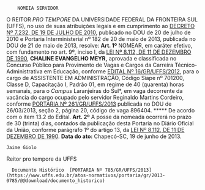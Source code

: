        NOMEIA SERVIDOR  

 O REITOR *PRO TEMPORE*  DA UNIVERSIDADE FEDERAL DA FRONTEIRA SUL (UFFS), no uso de suas atribuições legais e em cumprimento ao [DECRETO Nº 7.232, DE 19 DE JULHO DE 2010](http://www.planalto.gov.br/ccivil_03/_Ato2007-2010/2010/Decreto/D7232.htm), publicado no DOU de 20 de julho de 2010 e Portaria Interministerial nº 182 de 20 de maio de 2013, publicada no DOU de 21 de maio de 2013, resolve:   **Art. 1º**  NOMEAR, em caráter efetivo, com fundamento no art. 9º, inciso I, da [LEI Nº 8.112, DE 11 DE DEZEMBRO DE 1990](http://www.planalto.gov.br/ccivil_03/LEIS/L8112cons.htm), **CHALINE EVANGELHO MEYR,**  aprovada e classificada no Concurso Público para Provimento de Vagas e Cargos da Carreira Técnico-Administrativa em Educação, conforme [EDITAL Nº 16/GR/UFFS/2012](https://www.uffs.edu.br/atos-normativos/edital/gr/2012-0016), para o cargo de ASSISTENTE EM ADMINISTRAÇÃO, Código Siape nº 701200, Classe D, Capacitação I, Padrão 01, em regime de 40 (quarenta) horas semanais, para o *Campus*  Laranjeiras do Sul*, em vaga decorrente da vacância do cargo ocupado pelo servidor Reginaldo Martins Cordeiro, conforme [PORTARIA Nº 261/GR/UFFS/2013](https://www.uffs.edu.br/atos-normativos/portaria/gr/2013-0261) publicada no DOU de 26/03/2013, seção 2, página 20, código de vaga 896404. *****  De acordo com o item 13.2 do Edital.   **Art. 2º**  A posse da nomeada ocorrerá no prazo de 30 (trinta) dias, contados da publicação desta Portaria no Diário Oficial da União, conforme parágrafo 1º do artigo 13, da [LEI Nº 8.112, DE 11 DE DEZEMBRO DE 1990](http://www.planalto.gov.br/ccivil_03/LEIS/L8112cons.htm).        **Data do ato:** Chapecó-SC, 19 de junho de 2013.   
 

    Jaime Giolo   
 Reitor pro tempore da UFFS 

      Documento Histórico  [PORTARIA Nº 785/GR/UFFS/2013](https://www.uffs.edu.br/atos-normativos/portaria/gr/2013-0785/@@download/documento_historico)     
      